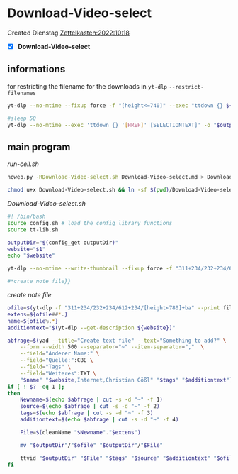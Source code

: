 # Download-Video-select
Created Dienstag [Zettelkasten:2022:10:18]()
- [X] **Download-Video-select**



## informations

for restricting the filename for the downloads in ``yt-dlp``
``--restrict-filenames``

```bash
yt-dlp --no-mtime --fixup force -f "[height<=740]" --exec "ttdown {} ${website}" -o '$outputDir/%(title)s.%(ext)s' -i "${website}"

#sleep 50
yt-dlp --no-mtime --exec 'ttdown {} '[HREF]' [SELECTIONTEXT]' -o "$outputDir/%(title)s.%(ext)s" "[HREF]"
```

## main program

*run-cell.sh*
```bash
noweb.py -RDownload-Video-select.sh Download-Video-select.md > Download-Video-select.sh && echo "Download-Video-select.sh" && date
```

```bash
chmod u+x Download-Video-select.sh && ln -sf $(pwd)/Download-Video-select.sh ~/.local/bin/Download-Video-select.sh && echo 'fertig'
```


*Download-Video-select.sh*
```bash
#! /bin/bash
source config.sh # load the config library functions
source tt-lib.sh

outputDir="$(config_get outputDir)"
website="$1"
echo "$website"

yt-dlp --no-mtime --write-thumbnail --fixup force -f "311+234/232+234/612+234/[height<780]+ba" --add-chapters --sub-langs "en,de" --write-sub --write-auto-sub --sub-format "vtt" --external-downloader aria2c --http-chunk-size 5M --downloader-args aria2c:"-c -j 2 -s 2 -x 4 -k 50M" -o "$outputDir/%(title)s.%(ext)s" -i "${website}"

#*create note file}}

```


*create note file*
```bash
ofile=$(yt-dlp -f "311+234/232+234/612+234/[height<780]+ba" --print filename -s "${website}" -o '%(title)s.%(ext)s')
extens=${ofile##*.}
name=${ofile%.*}
additiontext="$(yt-dlp --get-description ${website})"

abfrage=$(yad --title="Create text file" --text="Something to add?" \
	--form --width 500 --separator="~" --item-separator=","  \
	--field="Anderer Name:" \
	--field="Quelle:":CBE \
	--field="Tags" \
	--field="Weiteres":TXT \
	"$name" "$website,Internet,Christian Gößl" "$tags" "$additiontext")
if [ ! $? -eq 1 ];
then
	Newname=$(echo $abfrage | cut -s -d "~" -f 1)
	source=$(echo $abfrage | cut -s -d "~" -f 2)
	tags=$(echo $abfrage | cut -s -d "~" -f 3)
	additiontext=$(echo $abfrage | cut -s -d "~" -f 4)

	File=$(cleanName "$Newname"."$extens")

	mv "$outputDir"/"$ofile" "$outputDir"/"$File"

	ttvid "$outputDir" "$File" "$tags" "$source" "$additiontext" "$ofile" "yes" "yes"
fi

```


